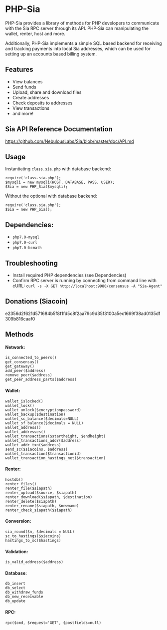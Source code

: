 # PHP-Sia
PHP-Sia provides a library of methods for PHP developers to communicate with the Sia RPC
server through its API. PHP-Sia can manipulating the wallet, renter, host and more.

Additionally, PHP-Sia implements a simple SQL based backend for receiving and tracking
payments into local Sia addresses, which can be used for setting up an accounts based
billing system.

## Features
* View balances
* Send funds
* Upload, share and download files
* Create addresses
* Check deposits to addresses
* View transactions
* and more!

## Sia API Reference Documentation
https://github.com/NebulousLabs/Sia/blob/master/doc/API.md

## Usage
Instantiating `class.sia.php` with database backend:

```
require('class.sia.php');
$mysqli = new mysqli(HOST, DATABASE, PASS, USER);
$Sia = new PHP_Sia($mysqli);
```

Ẁithout the optional with database backend:
```
require('class.sia.php');
$Sia = new PHP_Sia();
```

## Dependencies:
* `php7.0-mysql`
* `php7.0-curl`
* `php7.0-bcmath`

## Troubleshooting
* Install required PHP dependencies (see Dependencies)
* Confirm RPC server is running by connecting from command line with cURL:
	`curl -s -X GET http://localhost:9980/consensus -A "Sia-Agent"`

## Donations (Siacoin)
e2356d2f621d571684b5f8f1fd5c8f2aa79c9d35f3100a5ec1669f38ad0135df309b816caaf0

## Methods
#### Network:
```
is_connected_to_peers()
get_consensus()
get_gateway()
add_peer($address)
remove_peer($address)
get_peer_address_parts($address)
```

#### Wallet:
```
wallet_islocked()
wallet_lock()
wallet_unlock($encryptionpassword)
wallet_backup($destination)
wallet_sc_balance($decimals=NULL)
wallet_sf_balance($decimals = NULL)
wallet_address()
wallet_addresses()
wallet_transactions($startheight, $endheight)
wallet_transactions_addr($address)
wallet_addr_txn($address)
send_sc($siacoins, $address)
wallet_transaction($transactionid)
wallet_transaction_hastings_net($transaction)
```

#### Renter:
```
hostdb()
renter_files()
renter_file($siapath)
renter_upload($source, $siapath)
renter_download($siapath, $destination)
renter_delete($siapath)
renter_rename($siapath, $newname)
renter_check_siapath($siapath)
```

#### Conversion:
```
sia_round($n, $decimals = NULL)
sc_to_hastings($siacoins)
hastings_to_sc($hastings)
```

#### Validation:
```
is_valid_address($address)
```

#### Database:
```
db_insert
db_select
db_withdraw_funds
db_new_receivable
db_update
```

#### RPC:
```
rpc($cmd, $request='GET', $postfields=null)
```